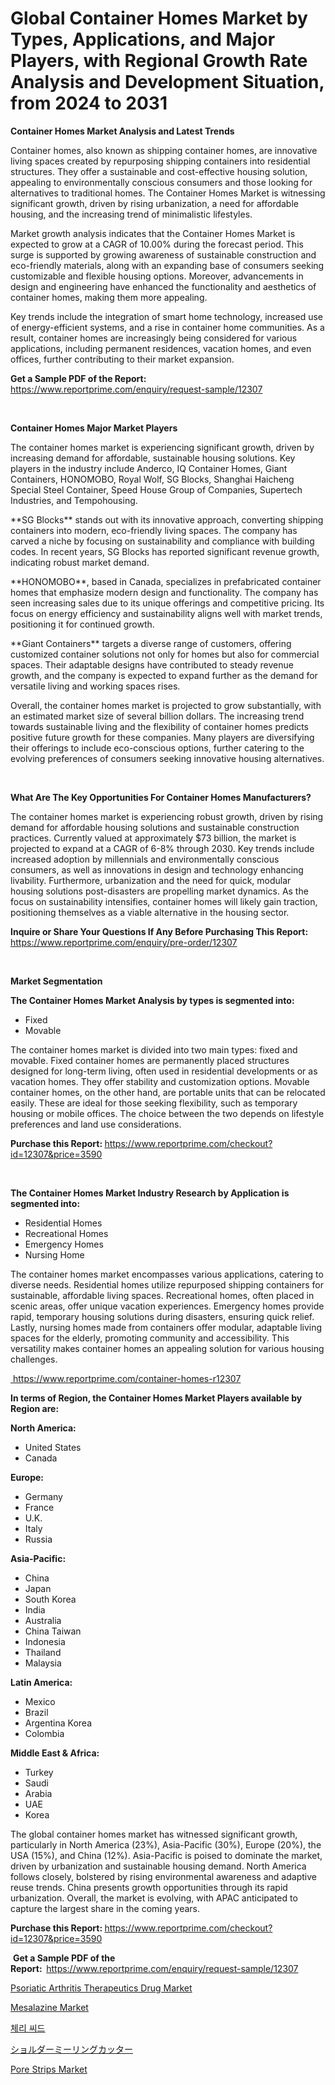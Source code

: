 <p><h1>Global Container Homes Market by Types, Applications, and Major Players, with Regional Growth Rate Analysis and Development Situation, from 2024 to 2031</h1></p><p><strong>Container Homes Market Analysis and Latest Trends</strong></p>
<p><p>Container homes, also known as shipping container homes, are innovative living spaces created by repurposing shipping containers into residential structures. They offer a sustainable and cost-effective housing solution, appealing to environmentally conscious consumers and those looking for alternatives to traditional homes. The Container Homes Market is witnessing significant growth, driven by rising urbanization, a need for affordable housing, and the increasing trend of minimalistic lifestyles.</p><p>Market growth analysis indicates that the Container Homes Market is expected to grow at a CAGR of 10.00% during the forecast period. This surge is supported by growing awareness of sustainable construction and eco-friendly materials, along with an expanding base of consumers seeking customizable and flexible housing options. Moreover, advancements in design and engineering have enhanced the functionality and aesthetics of container homes, making them more appealing.</p><p>Key trends include the integration of smart home technology, increased use of energy-efficient systems, and a rise in container home communities. As a result, container homes are increasingly being considered for various applications, including permanent residences, vacation homes, and even offices, further contributing to their market expansion.</p></p>
<p><strong>Get a Sample PDF of the Report:&nbsp;</strong> <a href="https://www.reportprime.com/enquiry/request-sample/12307">https://www.reportprime.com/enquiry/request-sample/12307</a></p>
<p>&nbsp;</p>
<p><strong>Container Homes Major Market Players</strong></p>
<p><p>The container homes market is experiencing significant growth, driven by increasing demand for affordable, sustainable housing solutions. Key players in the industry include Anderco, IQ Container Homes, Giant Containers, HONOMOBO, Royal Wolf, SG Blocks, Shanghai Haicheng Special Steel Container, Speed House Group of Companies, Supertech Industries, and Tempohousing.</p><p>**SG Blocks** stands out with its innovative approach, converting shipping containers into modern, eco-friendly living spaces. The company has carved a niche by focusing on sustainability and compliance with building codes. In recent years, SG Blocks has reported significant revenue growth, indicating robust market demand.</p><p>**HONOMOBO**, based in Canada, specializes in prefabricated container homes that emphasize modern design and functionality. The company has seen increasing sales due to its unique offerings and competitive pricing. Its focus on energy efficiency and sustainability aligns well with market trends, positioning it for continued growth.</p><p>**Giant Containers** targets a diverse range of customers, offering customized container solutions not only for homes but also for commercial spaces. Their adaptable designs have contributed to steady revenue growth, and the company is expected to expand further as the demand for versatile living and working spaces rises.</p><p>Overall, the container homes market is projected to grow substantially, with an estimated market size of several billion dollars. The increasing trend towards sustainable living and the flexibility of container homes predicts positive future growth for these companies. Many players are diversifying their offerings to include eco-conscious options, further catering to the evolving preferences of consumers seeking innovative housing alternatives.</p></p>
<p>&nbsp;</p>
<p><strong>What Are The Key Opportunities For Container Homes Manufacturers?</strong></p>
<p><p>The container homes market is experiencing robust growth, driven by rising demand for affordable housing solutions and sustainable construction practices. Currently valued at approximately $73 billion, the market is projected to expand at a CAGR of 6-8% through 2030. Key trends include increased adoption by millennials and environmentally conscious consumers, as well as innovations in design and technology enhancing livability. Furthermore, urbanization and the need for quick, modular housing solutions post-disasters are propelling market dynamics. As the focus on sustainability intensifies, container homes will likely gain traction, positioning themselves as a viable alternative in the housing sector.</p></p>
<p><strong>Inquire or Share Your Questions If Any Before Purchasing This Report:</strong> <a href="https://www.reportprime.com/enquiry/pre-order/12307">https://www.reportprime.com/enquiry/pre-order/12307</a></p>
<p>&nbsp;</p>
<p><strong>Market Segmentation</strong></p>
<p><strong>The Container Homes Market Analysis by types is segmented into:</strong></p>
<p><ul><li>Fixed</li><li>Movable</li></ul></p>
<p><p>The container homes market is divided into two main types: fixed and movable. Fixed container homes are permanently placed structures designed for long-term living, often used in residential developments or as vacation homes. They offer stability and customization options. Movable container homes, on the other hand, are portable units that can be relocated easily. These are ideal for those seeking flexibility, such as temporary housing or mobile offices. The choice between the two depends on lifestyle preferences and land use considerations.</p></p>
<p><strong>Purchase this Report:&nbsp;</strong><a href="https://www.reportprime.com/checkout?id=12307&price=3590">https://www.reportprime.com/checkout?id=12307&price=3590</a></p>
<p>&nbsp;</p>
<p><strong>The Container Homes Market Industry Research by Application is segmented into:</strong></p>
<p><ul><li>Residential Homes</li><li>Recreational Homes</li><li>Emergency Homes</li><li>Nursing Home</li></ul></p>
<p><p>The container homes market encompasses various applications, catering to diverse needs. Residential homes utilize repurposed shipping containers for sustainable, affordable living spaces. Recreational homes, often placed in scenic areas, offer unique vacation experiences. Emergency homes provide rapid, temporary housing solutions during disasters, ensuring quick relief. Lastly, nursing homes made from containers offer modular, adaptable living spaces for the elderly, promoting community and accessibility. This versatility makes container homes an appealing solution for various housing challenges.</p></p>
<p><a href="https://www.reportprime.com/container-homes-r12307">&nbsp;https://www.reportprime.com/container-homes-r12307</a></p>
<p><strong>In terms of Region, the Container Homes Market Players available by Region are:</strong></p>
<p>
    <p> <strong> North America: </strong>
        <ul>
            <li>United States</li>
            <li>Canada</li>
        </ul>
        </p> 
    <p> <strong> Europe: </strong>
        <ul>
            <li>Germany</li>
            <li>France</li>
            <li>U.K.</li>
            <li>Italy</li>
            <li>Russia</li>
        </ul>
        </p> 
    <p> <strong> Asia-Pacific: </strong>
        <ul>
            <li>China</li>
            <li>Japan</li>
            <li>South Korea</li>
            <li>India</li>
            <li>Australia</li>
            <li>China Taiwan</li>
            <li>Indonesia</li>
            <li>Thailand</li>
            <li>Malaysia</li>
        </ul>
        </p> 
    <p> <strong> Latin America: </strong>
        <ul>
            <li>Mexico</li>
            <li>Brazil</li>
            <li>Argentina Korea</li>
            <li>Colombia</li>
        </ul>
        </p> 
    <p> <strong> Middle East & Africa: </strong>
        <ul>
            <li>Turkey</li>
            <li>Saudi</li>
            <li>Arabia</li>
            <li>UAE</li>
            <li>Korea</li>
        </ul>
    </p>
    </p>
<p><p>The global container homes market has witnessed significant growth, particularly in North America (23%), Asia-Pacific (30%), Europe (20%), the USA (15%), and China (12%). Asia-Pacific is poised to dominate the market, driven by urbanization and sustainable housing demand. North America follows closely, bolstered by rising environmental awareness and adaptive reuse trends. China presents growth opportunities through its rapid urbanization. Overall, the market is evolving, with APAC anticipated to capture the largest share in the coming years.</p></p>
<p><strong>Purchase this Report: </strong><a href="https://www.reportprime.com/checkout?id=12307&price=3590">https://www.reportprime.com/checkout?id=12307&price=3590</a></p>
<p>&nbsp;<strong>Get a Sample PDF of the Report:&nbsp;&nbsp;</strong><a href="https://www.reportprime.com/enquiry/request-sample/12307">https://www.reportprime.com/enquiry/request-sample/12307</a></p>
<p><strong></strong></p>
<p><p><a href="https://issuu.com/reportprime-2/docs/psoriatic-arthritis-therapeutics-dr_6a6d664ad55336">Psoriatic Arthritis Therapeutics Drug Market</a></p><p><a href="https://medium.com/@lynnullrich1993/mesalazine-market-trends-and-strategic-market-insights-2024-2031-6901cabe5cd1">Mesalazine Market</a></p><p><a href="https://medium.com/@marielesch2023/%EC%B2%B4%EB%A6%AC-%EC%94%A8%EC%95%97-%EC%8B%9C%EC%9E%A5-%EA%B8%80%EB%A1%9C%EB%B2%8C-%EC%8B%9C%EC%9E%A5-%EC%A0%90%EC%9C%A0%EC%9C%A8-%EB%B0%8F-%EC%88%9C%EC%9C%84-2024-2031%EB%85%84-%EC%A0%84%EB%B0%98%EC%A0%81%EC%9D%B8-%ED%8C%90%EB%A7%A4-%EB%B0%8F-%EC%88%98%EC%9A%94-%EC%A0%84%EB%A7%9D-1a2fe8ff3c4b">체리 씨드</a></p><p><a href="https://medium.com/@harperhe4e26/%E3%82%B7%E3%83%A7%E3%83%AB%E3%83%80%E3%83%BC%E3%83%9F%E3%83%AA%E3%83%B3%E3%82%B0%E3%82%AB%E3%83%83%E3%82%BF%E3%83%BC%E5%B8%82%E5%A0%B4%E3%81%AE%E5%B1%95%E6%9C%9B%E3%81%A82024%E5%B9%B4%E3%81%8B%E3%82%892031%E5%B9%B4%E3%81%AE%E4%BA%88%E6%B8%AC-06a365d2b77f">ショルダーミーリングカッター</a></p><p><a href="https://github.com/juniordelafrance/Market-Research-Report-List-4/blob/main/pore-strips-market.md">Pore Strips Market</a></p></p>